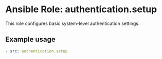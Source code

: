 # Ansible Role: authentication.setup

This role configures basic system-level authentication settings.

## Example usage

```yaml
- src: authentication.setup
```
